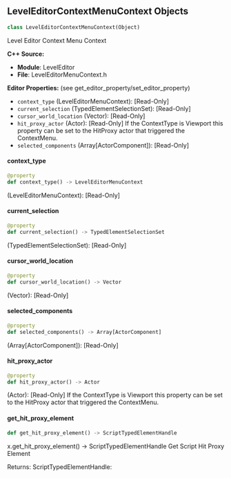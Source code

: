 ## LevelEditorContextMenuContext Objects

```python
class LevelEditorContextMenuContext(Object)
```

Level Editor Context Menu Context

**C++ Source:**

- **Module**: LevelEditor
- **File**: LevelEditorMenuContext.h

**Editor Properties:** (see get_editor_property/set_editor_property)

- ``context_type`` (LevelEditorMenuContext):  [Read-Only]
- ``current_selection`` (TypedElementSelectionSet):  [Read-Only]
- ``cursor_world_location`` (Vector):  [Read-Only]
- ``hit_proxy_actor`` (Actor):  [Read-Only] If the ContextType is Viewport this property can be set to the HitProxy actor that triggered the ContextMenu.
- ``selected_components`` (Array[ActorComponent]):  [Read-Only]

<a id="unreal.LevelEditorContextMenuContext.context_type"></a>

#### context_type

```python
@property
def context_type() -> LevelEditorMenuContext
```

(LevelEditorMenuContext):  [Read-Only]

<a id="unreal.LevelEditorContextMenuContext.current_selection"></a>

#### current_selection

```python
@property
def current_selection() -> TypedElementSelectionSet
```

(TypedElementSelectionSet):  [Read-Only]

<a id="unreal.LevelEditorContextMenuContext.cursor_world_location"></a>

#### cursor_world_location

```python
@property
def cursor_world_location() -> Vector
```

(Vector):  [Read-Only]

<a id="unreal.LevelEditorContextMenuContext.selected_components"></a>

#### selected_components

```python
@property
def selected_components() -> Array[ActorComponent]
```

(Array[ActorComponent]):  [Read-Only]

<a id="unreal.LevelEditorContextMenuContext.hit_proxy_actor"></a>

#### hit_proxy_actor

```python
@property
def hit_proxy_actor() -> Actor
```

(Actor):  [Read-Only] If the ContextType is Viewport this property can be set to the HitProxy actor that triggered the ContextMenu.

<a id="unreal.LevelEditorContextMenuContext.get_hit_proxy_element"></a>

#### get_hit_proxy_element

```python
def get_hit_proxy_element() -> ScriptTypedElementHandle
```

x.get_hit_proxy_element() -> ScriptTypedElementHandle
Get Script Hit Proxy Element

Returns:
    ScriptTypedElementHandle:

<a id="unreal.QuickActionMenuContext"></a>